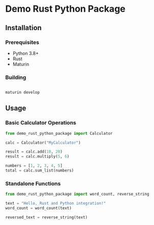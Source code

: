 # Demo Rust Python Package

## Installation

### Prerequisites

- Python 3.8+
- Rust
- Maturin

### Building

```bash

maturin develop

```

## Usage

### Basic Calculator Operations

```python
from demo_rust_python_package import Calculator

calc = Calculator("MyCalculator")

result = calc.add(10, 20)
result = calc.multiply(5, 6)

numbers = [1, 2, 3, 4, 5]
total = calc.sum_list(numbers)
```

### Standalone Functions

```python
from demo_rust_python_package import word_count, reverse_string

text = "Hello, Rust and Python integration!"
word_count = word_count(text)

reversed_text = reverse_string(text)
```
